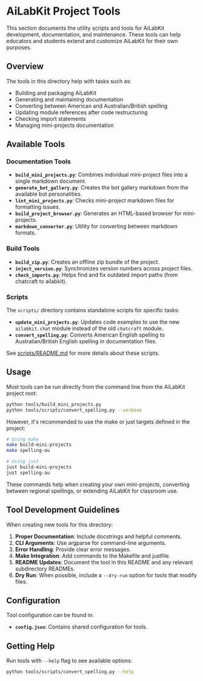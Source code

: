 # AiLabKit Project Tools

This section documents the utility scripts and tools for AiLabKit development, documentation, and maintenance. These tools can help educators and students extend and customize AiLabKit for their own purposes.

## Overview

The tools in this directory help with tasks such as:

- Building and packaging AiLabKit
- Generating and maintaining documentation
- Converting between American and Australian/British spelling
- Updating module references after code restructuring
- Checking import statements
- Managing mini-projects documentation

## Available Tools

### Documentation Tools

- **`build_mini_projects.py`**: Combines individual mini-project files into a single markdown document.
- **`generate_bot_gallery.py`**: Creates the bot gallery markdown from the available bot personalities.
- **`lint_mini_projects.py`**: Checks mini-project markdown files for formatting issues.
- **`build_project_browser.py`**: Generates an HTML-based browser for mini-projects.
- **`markdown_converter.py`**: Utility for converting between markdown formats.

### Build Tools

- **`build_zip.py`**: Creates an offline zip bundle of the project.
- **`inject_version.py`**: Synchronizes version numbers across project files.
- **`check_imports.py`**: Helps find and fix outdated import paths (from chatcraft to ailabkit).

### Scripts

The `scripts/` directory contains standalone scripts for specific tasks:

- **`update_mini_projects.py`**: Updates code examples to use the new `ailabkit.chat` module instead of the old `chatcraft` module.
- **`convert_spelling.py`**: Converts American English spelling to Australian/British English spelling in documentation files.

See [scripts/README.md](../tools/scripts/README.md) for more details about these scripts.

## Usage

Most tools can be run directly from the command line from the AiLabKit project root:

```bash
python tools/build_mini_projects.py
python tools/scripts/convert_spelling.py --verbose
```

However, it's recommended to use the make or just targets defined in the project:

```bash
# Using make
make build-mini-projects
make spelling-au

# Using just
just build-mini-projects
just spelling-au
```

These commands help when creating your own mini-projects, converting between regional spellings, or extending AiLabKit for classroom use.

## Tool Development Guidelines

When creating new tools for this directory:

1. **Proper Documentation**: Include docstrings and helpful comments.
2. **CLI Arguments**: Use argparse for command-line arguments.
3. **Error Handling**: Provide clear error messages.
4. **Make Integration**: Add commands to the Makefile and justfile.
5. **README Updates**: Document the tool in this README and any relevant subdirectory READMEs.
6. **Dry Run**: When possible, include a `--dry-run` option for tools that modify files.

## Configuration

Tool configuration can be found in:

- **`config.json`**: Contains shared configuration for tools.

## Getting Help

Run tools with `--help` flag to see available options:

```bash
python tools/scripts/convert_spelling.py --help
```